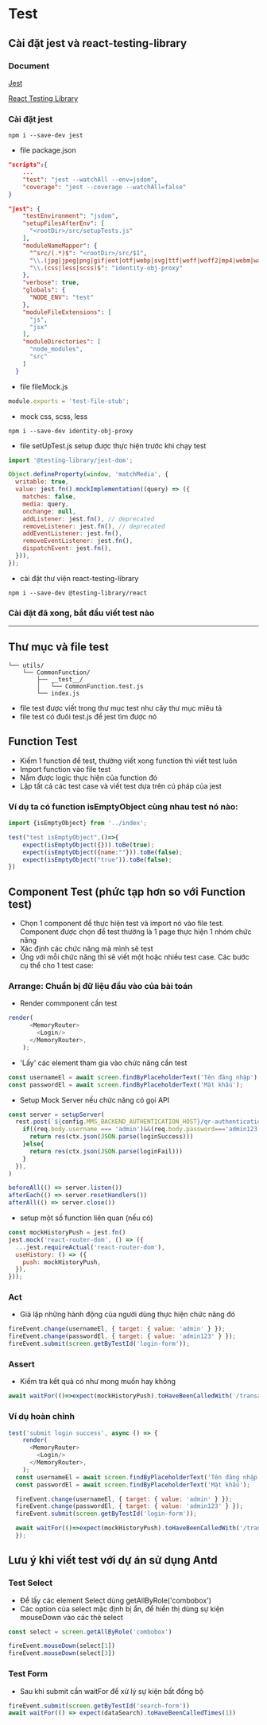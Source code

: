 # Test 
## Cài đặt jest và react-testing-library
### Document
[Jest](https://jestjs.io/docs/getting-started)

[React Testing Library](https://testing-library.com/docs/react-testing-library/intro)
### Cài đặt jest
```
npm i --save-dev jest
```
- file package.json
```json
"scripts":{
    ...
    "test": "jest --watchAll --env=jsdom",
    "coverage": "jest --coverage --watchAll=false"
}

"jest": {
    "testEnvironment": "jsdom",
    "setupFilesAfterEnv": [
      "<rootDir>/src/setupTests.js"
    ],
    "moduleNameMapper": {
      "^src/(.*)$": "<rootDir>/src/$1",
      "\\.(jpg|jpeg|png|gif|eot|otf|webp|svg|ttf|woff|woff2|mp4|webm|wav|mp3|m4a|aac|oga)$": "<rootDir>/__mocks__/fileMock.js",
      "\\.(css|less|scss)$": "identity-obj-proxy"
    },
    "verbose": true,
    "globals": {
      "NODE_ENV": "test"
    },
    "moduleFileExtensions": [
      "js",
      "jsx"
    ],
    "moduleDirectories": [
      "node_modules",
      "src"
    ]
  }
```
- file fileMock.js 
```javascript
module.exports = 'test-file-stub';
```
- mock css, scss, less
```
npm i --save-dev identity-obj-proxy
```
- file setUpTest.js setup được thực hiện trước khi chạy test
```javascript
import '@testing-library/jest-dom';

Object.defineProperty(window, 'matchMedia', {
  writable: true,
  value: jest.fn().mockImplementation((query) => ({
    matches: false,
    media: query,
    onchange: null,
    addListener: jest.fn(), // deprecated
    removeListener: jest.fn(), // deprecated
    addEventListener: jest.fn(),
    removeEventListener: jest.fn(),
    dispatchEvent: jest.fn(),
  })),
});
```
- cài đặt thư viện react-testing-library
```
npm i --save-dev @testing-library/react
```
### Cài đặt đã xong, bắt đầu viết test nào
****
## Thư mục và file test
```
└── utils/
    └── CommonFunction/
        ├── __test__/
        │   └── CommonFunction.test.js
        └── index.js
```
- file test được viết trong thư mục test như cây thư mục miêu tả
- file test có đuôi test.js để jest tìm được nó
## Function Test
- Kiếm 1 function để test, thường viết xong function thì viết test luôn
- Import function vào file test
- Nắm được logic thực hiện của function đó
- Lập tất cả các test case và viết test dựa trên cú pháp của jest
### Ví dụ ta có function isEmptyObject cùng nhau test nó nào:
```javascript
import {isEmptyObject} from '../index';

test("test isEmptyObject",()=>{
    expect(isEmptyObject({})).toBe(true);
    expect(isEmptyObject({name:""})).toBe(false);
    expect(isEmptyObject("true")).toBe(false);
})
```
## Component Test (phức tạp hơn so với Function test)
- Chọn 1 component để thực hiện test và import nó vào file test. Component được chọn để test thường là 1 page thực hiện 1 nhóm chức năng 
- Xác định các chức năng mà mình sẽ test
- Ứng với mỗi chức năng thì sẽ viết một hoặc nhiều test case. Các bước cụ thể cho 1 test case:

### Arrange: Chuẩn bị đữ liệu đầu vào của bài toán
- Render commponent cần test
```javascript
render(
      <MemoryRouter>
        <Login/>
      </MemoryRouter>,
    );
```
- 'Lấy' các element tham gia vào chức năng cần test
```javascript
const usernameEl = await screen.findByPlaceholderText('Tên đăng nhập');
const passwordEl = await screen.findByPlaceholderText('Mật khẩu');
```
- Setup Mock Server nếu chức năng có gọi API
```javascript
const server = setupServer(
  rest.post(`${config.MMS_BACKEND_AUTHENTICATION_HOST}/qr-authentication/auth/login`, (req, res, ctx) => {
    if((req.body.username === 'admin')&&(req.body.password==='admin123')){
      return res(ctx.json(JSON.parse(loginSuccess)))
    }else{
      return res(ctx.json(JSON.parse(loginFail)))
    }
  }),
) 

beforeAll(() => server.listen())
afterEach(() => server.resetHandlers())
afterAll(() => server.close())
```
- setup một số function liên quan (nếu có)
```javascript
const mockHistoryPush = jest.fn()
jest.mock('react-router-dom', () => ({
  ...jest.requireActual('react-router-dom'),
  useHistory: () => ({
    push: mockHistoryPush,
  }),
}));
```
### Act
- Giả lập những hành động của người dùng thực hiện chức năng đó
```javascript
fireEvent.change(usernameEl, { target: { value: 'admin' } });
fireEvent.change(passwordEl, { target: { value: 'admin123' } });
fireEvent.submit(screen.getByTestId('login-form'));
```
### Assert
- Kiểm tra kết quả có như mong muốn hay không
```javascript
await waitFor(()=>expect(mockHistoryPush).toHaveBeenCalledWith('/transaction/list'));
``` 
### Ví dụ hoàn chỉnh 
```javascript
test('submit login success', async () => {
    render(
      <MemoryRouter>
        <Login/>
      </MemoryRouter>,
    );
  const usernameEl = await screen.findByPlaceholderText('Tên đăng nhập');
  const passwordEl = await screen.findByPlaceholderText('Mật khẩu');

  fireEvent.change(usernameEl, { target: { value: 'admin' } });
  fireEvent.change(passwordEl, { target: { value: 'admin123' } });
  fireEvent.submit(screen.getByTestId('login-form'));

  await waitFor(()=>expect(mockHistoryPush).toHaveBeenCalledWith('/transaction/list'));
  });
```
## Lưu ý khi viết test với dự án sử dụng Antd
### Test Select
- Để lấy các element Select dùng getAllByRole('combobox')
- Các option của select mặc định bị ẩn, để hiển thị dùng sự kiện mouseDown vào các thẻ select
```javascript
const select = screen.getAllByRole('combobox')

fireEvent.mouseDown(select[1])
fireEvent.mouseDown(select[3])
```
### Test Form
- Sau khi submit cần waitFor để xử lý sự kiện bất đồng bộ
```javascript
fireEvent.submit(screen.getByTestId('search-form'))
await waitFor(() => expect(dataSearch).toHaveBeenCalledTimes(1))
```